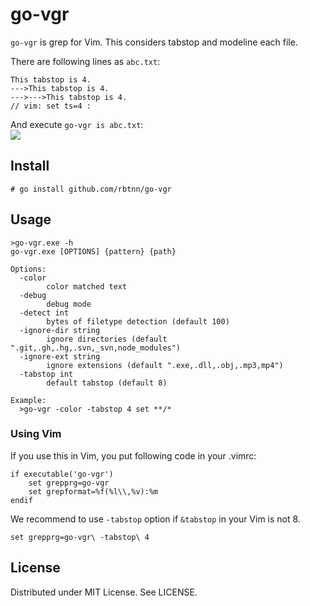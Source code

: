
# go-vgr

`go-vgr` is grep for Vim. This considers tabstop and modeline each file.  

There are following lines as `abc.txt`:  
```
This tabstop is 4.
--->This tabstop is 4.
--->--->This tabstop is 4.
// vim: set ts=4 :
```
And execute `go-vgr is abc.txt`:  
![](https://raw.githubusercontent.com/rbtnn/go-vgr/main/abc.jpg)


## Install

```
# go install github.com/rbtnn/go-vgr
```

## Usage

```
>go-vgr.exe -h
go-vgr.exe [OPTIONS] {pattern} {path}

Options:
  -color
        color matched text
  -debug
        debug mode
  -detect int
        bytes of filetype detection (default 100)
  -ignore-dir string
        ignore directories (default ".git,.gh,.hg,.svn,_svn,node_modules")
  -ignore-ext string
        ignore extensions (default ".exe,.dll,.obj,.mp3,mp4")
  -tabstop int
        default tabstop (default 8)

Example:
  >go-vgr -color -tabstop 4 set **/*

```

### Using Vim

If you use this in Vim, you put following code in your .vimrc:

```
if executable('go-vgr')
	set grepprg=go-vgr
	set grepformat=%f(%l\\,%v):%m
endif
```

We recommend to use `-tabstop` option if `&tabstop` in your Vim is not 8.

```
set grepprg=go-vgr\ -tabstop\ 4
```

## License
Distributed under MIT License. See LICENSE.

